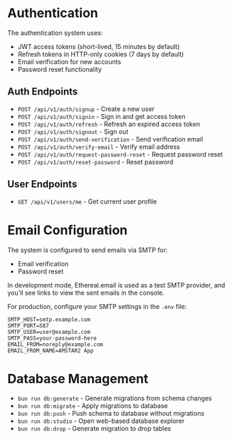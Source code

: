 # Authentication

The authentication system uses:

- JWT access tokens (short-lived, 15 minutes by default)
- Refresh tokens in HTTP-only cookies (7 days by default)
- Email verification for new accounts
- Password reset functionality

## Auth Endpoints

- `POST /api/v1/auth/signup` - Create a new user
- `POST /api/v1/auth/signin` - Sign in and get access token
- `POST /api/v1/auth/refresh` - Refresh an expired access token
- `POST /api/v1/auth/signout` - Sign out
- `POST /api/v1/auth/send-verification` - Send verification email
- `POST /api/v1/auth/verify-email` - Verify email address
- `POST /api/v1/auth/request-password-reset` - Request password reset
- `POST /api/v1/auth/reset-password` - Reset password

## User Endpoints

- `GET /api/v1/users/me` - Get current user profile

# Email Configuration

The system is configured to send emails via SMTP for:

- Email verification
- Password reset

In development mode, Ethereal.email is used as a test SMTP provider, and you'll see links to view the sent emails in the console.

For production, configure your SMTP settings in the `.env` file:

```
SMTP_HOST=smtp.example.com
SMTP_PORT=587
SMTP_USER=user@example.com
SMTP_PASS=your-password-here
EMAIL_FROM=noreply@example.com
EMAIL_FROM_NAME=AMSTAR2 App
```

# Database Management

- `bun run db:generate` - Generate migrations from schema changes
- `bun run db:migrate` - Apply migrations to database
- `bun run db:push` - Push schema to database without migrations
- `bun run db:studio` - Open web-based database explorer
- `bun run db:drop` - Generate migration to drop tables
